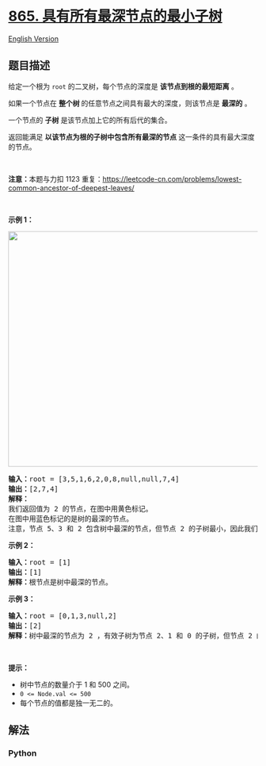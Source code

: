 # [865. 具有所有最深节点的最小子树](https://leetcode-cn.com/problems/smallest-subtree-with-all-the-deepest-nodes)

[English Version](/leetcode/0800-0899/0865.Smallest%20Subtree%20with%20all%20the%20Deepest%20Nodes/README_EN.md)

## 题目描述

<!-- 这里写题目描述 -->

<p>给定一个根为 <code>root</code> 的二叉树，每个节点的深度是 <strong>该节点到根的最短距离</strong> 。</p>

<p>如果一个节点在 <strong>整个树 </strong>的任意节点之间具有最大的深度，则该节点是 <strong>最深的</strong> 。</p>

<p>一个节点的 <strong>子树</strong> 是该节点加上它的所有后代的集合。</p>

<p>返回能满足 <strong>以该节点为根的子树中包含所有最深的节点</strong> 这一条件的具有最大深度的节点。</p>

<p> </p>

<p><strong>注意：</strong>本题与力扣 1123 重复：<a href="https://leetcode-cn.com/problems/lowest-common-ancestor-of-deepest-leaves/" target="_blank">https://leetcode-cn.com/problems/lowest-common-ancestor-of-deepest-leaves/</a></p>

<p> </p>

<p><strong>示例 1：</strong></p>

<p><img alt="" height="475" src="https://s3-lc-upload.s3.amazonaws.com/uploads/2018/07/01/sketch1.png" width="560" /></p>

<pre>
<strong>输入：</strong>root = [3,5,1,6,2,0,8,null,null,7,4]
<strong>输出：</strong>[2,7,4]
<strong>解释：</strong>
我们返回值为 2 的节点，在图中用黄色标记。
在图中用蓝色标记的是树的最深的节点。
注意，节点 5、3 和 2 包含树中最深的节点，但节点 2 的子树最小，因此我们返回它。
</pre>

<p><strong>示例 2：</strong></p>

<pre>
<strong>输入：</strong>root = [1]
<strong>输出：</strong>[1]
<strong>解释：</strong>根节点是树中最深的节点。</pre>

<p><strong>示例 3：</strong></p>

<pre>
<strong>输入：</strong>root = [0,1,3,null,2]
<strong>输出：</strong>[2]
<strong>解释：</strong>树中最深的节点为 2 ，有效子树为节点 2、1 和 0 的子树，但节点 2 的子树最小。</pre>

<p> </p>

<p><strong>提示：</strong></p>

<ul>
	<li>树中节点的数量介于 1 和 500 之间。</li>
	<li><code>0 <= Node.val <= 500</code></li>
	<li>每个节点的值都是独一无二的。</li>
</ul>


## 解法

<!-- 这里可写通用的实现逻辑 -->

<!-- tabs:start -->

### **Python**

<!-- 这里可写当前语言的特殊实现逻辑 -->

```python

```

<!-- tabs:end -->
